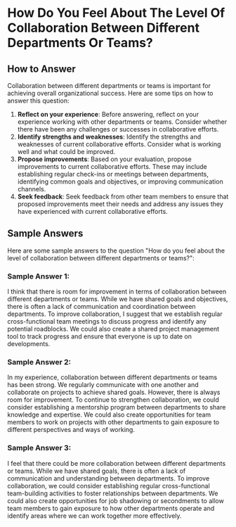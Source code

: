 How Do You Feel About The Level Of Collaboration Between Different Departments Or Teams?
===============================================================================================================

How to Answer
-------------

Collaboration between different departments or teams is important for achieving overall organizational success. Here are some tips on how to answer this question:

1. **Reflect on your experience**: Before answering, reflect on your experience working with other departments or teams. Consider whether there have been any challenges or successes in collaborative efforts.
2. **Identify strengths and weaknesses**: Identify the strengths and weaknesses of current collaborative efforts. Consider what is working well and what could be improved.
3. **Propose improvements**: Based on your evaluation, propose improvements to current collaborative efforts. These may include establishing regular check-ins or meetings between departments, identifying common goals and objectives, or improving communication channels.
4. **Seek feedback**: Seek feedback from other team members to ensure that proposed improvements meet their needs and address any issues they have experienced with current collaborative efforts.

Sample Answers
--------------

Here are some sample answers to the question "How do you feel about the level of collaboration between different departments or teams?":

### Sample Answer 1:

I think that there is room for improvement in terms of collaboration between different departments or teams. While we have shared goals and objectives, there is often a lack of communication and coordination between departments. To improve collaboration, I suggest that we establish regular cross-functional team meetings to discuss progress and identify any potential roadblocks. We could also create a shared project management tool to track progress and ensure that everyone is up to date on developments.

### Sample Answer 2:

In my experience, collaboration between different departments or teams has been strong. We regularly communicate with one another and collaborate on projects to achieve shared goals. However, there is always room for improvement. To continue to strengthen collaboration, we could consider establishing a mentorship program between departments to share knowledge and expertise. We could also create opportunities for team members to work on projects with other departments to gain exposure to different perspectives and ways of working.

### Sample Answer 3:

I feel that there could be more collaboration between different departments or teams. While we have shared goals, there is often a lack of communication and understanding between departments. To improve collaboration, we could consider establishing regular cross-functional team-building activities to foster relationships between departments. We could also create opportunities for job shadowing or secondments to allow team members to gain exposure to how other departments operate and identify areas where we can work together more effectively.

